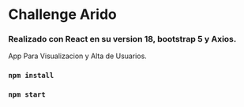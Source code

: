 # Challenge Arido

### Realizado con React en su version 18, bootstrap 5 y Axios.


App Para Visualizacion y Alta de Usuarios.


### `npm install` 
### `npm start` 

